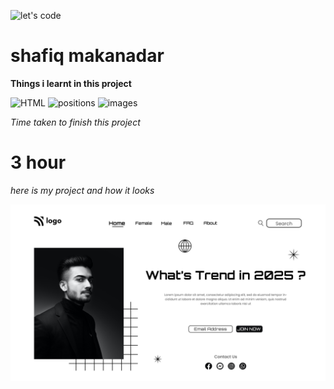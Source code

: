 ![let's code](https://media.giphy.com/media/hqU2KkjW5bE2v2Z7Q2/giphy.gif)
# shafiq makanadar

**Things i learnt in this project**

![HTML](https://img.shields.io/badge/-HTML-orange)
![positions](https://img.shields.io/badge/-CSS%20positions-blue)
![images](https://img.shields.io/badge/-CSS%20images-brightgreen)

*Time taken to finish this project*
# 3 hour

*here is my project and how it looks*

![image](./1.png)